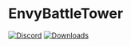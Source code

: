 # EnvyBattleTower
[![Discord](https://img.shields.io/discord/831966641586831431)](https://discord.gg/7vqgtrjDGw)
[![Downloads](https://img.shields.io/github/downloads/EnvyWare/EnvyBattleTower/total.svg)](https://github.com/EnvyWare/EnvyBattleTower/releases)
